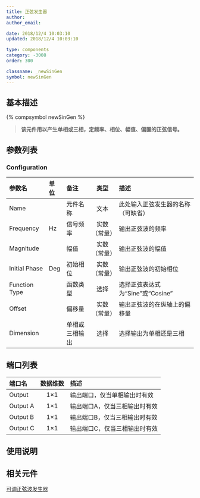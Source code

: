 ```yaml
---
title: 正弦发生器
author: 
author_email:

date: 2018/12/4 10:03:10
updated: 2018/12/4 10:03:10

type: components
category: -3008
order: 300

classname: _newSinGen
symbol: newSinGen
---
```

## 基本描述
{% compsymbol newSinGen %}

> **该元件用以产生单相或三相，定频率、相位、幅值、偏置的正弦信号。**

## 参数列表
### Configuration
| 参数名 | 单位 | 备注 | 类型 | 描述 |
| :--- | :--- | :--- | :--: | :--- |
| Name |  | 元件名称 | 文本 | 此处输入正弦发生器的名称（可缺省） |
| Frequency | Hz | 信号频率 | 实数（常量） | 输出正弦波的频率 |
| Magnitude |  | 幅值 | 实数（常量） | 输出正弦波的幅值 |
| Initial Phase | Deg | 初始相位 | 实数（常量） | 输出正弦波的初始相位 |
| Function Type |  | 函数类型 | 选择 | 选择正弦表达式为“Sine”或“Cosine”  |
| Offset |  | 偏移量 | 实数（常量） | 输出正弦波的在纵轴上的偏移量 |
| Dimension |  | 单相或三相输出 | 选择 | 选择输出为单相还是三相 |


## 端口列表

| 端口名 | 数据维数 | 描述 |
| :--- | :--:  | :--- |
| Output | 1×1 |输出端口，仅当单相输出时有效 |
| Output A | 1×1 |输出端口A，仅当三相输出时有效 |
| Output B | 1×1 |输出端口B，仅当三相输出时有效 |
| Output C | 1×1 |输出端口C，仅当三相输出时有效 |

## 使用说明



## 相关元件

[可调正弦波发生器](comp_newAFPMGen.md)
